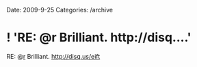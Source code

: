 Date: 2009-9-25
Categories: /archive

# ! 'RE: @r Brilliant. http://disq....'

RE: @<a href="http://twitter.com/r" class="aktt_username">r</a> Brilliant. <a href="http://disq.us/eift" rel="nofollow">http://disq.us/eift</a>
